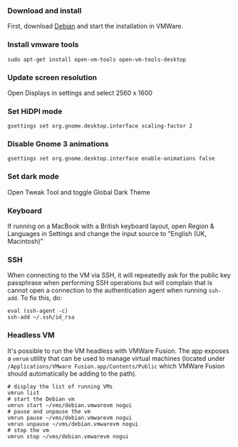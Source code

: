 ### Download and install
First, download [Debian](https://www.debian.org) and start the installation in VMWare.

### Install vmware tools
```
sudo apt-get install open-vm-tools open-vm-tools-desktop
```

### Update screen resolution
Open Displays in settings and select 2560 x 1600

### Set HiDPI mode
```
gsettings set org.gnome.desktop.interface scaling-factor 2
```

### Disable Gnome 3 animations
```
gsettings set org.gnome.desktop.interface enable-animations false
```

### Set dark mode
Open Tweak Tool and toggle Global Dark Theme

### Keyboard
If running on a MacBook with a British keyboard layout, open Region & Languages in Settings and change the input source to "English (UK, Macintosh)"

### SSH
When connecting to the VM via SSH, it will repeatedly ask for the public key passphrase when performing SSH operations but will complain that is cannot open a connection to the authentication agent when running `ssh-add`. To fix this, do:
```
eval (ssh-agent -c)
ssh-add ~/.ssh/id_rsa
```

### Headless VM
It's possible to run the VM headless with VMWare Fusion. The app exposes a `vmrum` utility that can be used to manage virtual machines (located under `/Applications/VMware Fusion.app/Contents/Public` which VMWare Fusion should automatically be adding to the path).
```
# display the list of running VMs
vmrun list
# start the Debian vm
vmrun start ~/vms/debian.vmwarevm nogui
# pause and unpause the vm
vmrun pause ~/vms/debian.vmwarevm nogui
vmrun unpause ~/vms/debian.vmwarevm nogui
# stop the vm
vmrun stop ~/vms/debian.vmwarevm nogui
```
